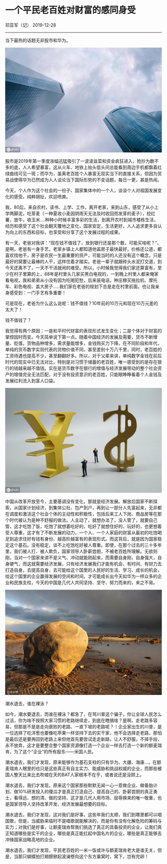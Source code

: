 # 一个平民老百姓对财富的感同身受

 邓亚军（记） 2019-12-28

------

当下最热的话题无非股市和华为。

![](pic/10-up.jpg)

股市是2019年第一季度涨幅迅猛吸引了一波波韭菜和资金疯狂进入，抢抄为数不多的底，人人希望暴富，这从火车、地铁上抬头低头间总能看到周边手机都飘着红绿曲线可见一斑；而华为，虽离老百姓个人暴富无现实当下的直接关系，但因为贸易战使得华为已然成为人人谈论当下国际形势的不变话题，每日一更，甚是热闹。

今天，个人作为这个社会的一份子、国家集体中的一个人，谈谈个人对祖国发展变化的感受，纯粹胡扯，欢迎喷粪。

我，80后，来自农村，读书、上学、工作，离开老家，来到山东，感受了从小上学两脚泥，吃芽麦（一种夏收小麦因阴雨天无法及时收回而发芽的麦子），挖红薯，放牛，收玉米....种种小时候丰富多彩的生活，到离开农村到城市楼栋生活，经历和感受了这个社会翻天覆地之变化，国家安定，生活更好，人人追求更多自认为向上的东西和目标，也享受和分享了这个发展过程的成果。

有一天，老爸对我讲：“现在钱不值钱了，放到银行还是那个数，可能买啥呢？“，是啊，老爸有一身手艺，老家乡镇上人都知道他盖房子最快最好，价格还公道，都喜欢找他干，房子是农民一生最重要的资产，可能当时的人还没有这个概念，只是最好的窝要让最棒的人干，这样住着才踏实。老爸一辈子就跟砖头水泥打交道，到今天还离不了，一天不干活就闲的难受。所以，小时候我觉得我们家还算富有，至少在村子里算的上，88年是村里头几家买黑白电视的，一到晚上村里人都来俺家看电视，我和弟弟从小没有因为吃喝犯愁，后来装电话，种庄稼买拖拉机、摩托车、彩色电视、盖大房子.....我们家在老爸的规划下总是走在村里前面。也让我亲身感受到：一门手艺有多重要！

可是现在，老爸为什么这么说呢：钱不值钱？10年前的10万元和现在10万元差的太大了！

钱不值钱了？

我觉得有两个原因：一是和平时代财富的表现形式发生变化；二是个体对于财富的掌控因时而变。今天简单说下第一点。随着中国经济的发展及需要，货币不断增量、贬值，货物品种增多，需求量能增多，金钱购买力下降，在不同阶段和年代，单纯的货币数字实则代表的货物价值不同，甚至差别十万八千里，同时，老百姓的工资待遇也提高不少，甚至翻翻好多。所以，对于父辈来讲，单纯数字金钱在前后时代的现实中已无法对比，特别是对习惯于储蓄的老百姓，唯一感受到的是存在银行的钱越来越不值钱。实在是货币数字在银行的增值与经济发展带动的整个社会资产的增值完全无法匹配，对于没有投资意识的老百姓，只能眼睁睁看着个人金钱及发展红利流入到富人口袋。

![](pic/10-money.jpg)

中国从改革开放至今，主要基调没有变化，那就是经济发展。解放后国家不断探索，从国家计划经济，到集体公社、包产到户，再到让一部分人先富起来，无非都在调度和激活这个社会个体的主动性和积极性，包括后来工人下岗、商品房等在那个时代被认为是种不舒服的做法。人主动了，就想办法了，没人管了，就要自己管，这才吃饱了饭，吃饱了就想着吃好的，吃好了就想住好的、玩好的，也更想着受人尊重，这才有了不断发展的动力，一个人、一个人家庭的财富从最初的吃饱喝足到追求住好有钱有身份、越高阶越富有的表现形式。而这背后，就是因为国家稳定这个基石。没有稳定，谈不上吃饱吃好被人尊重。即使，在那个过去的三十多年里，我们被人打、被人欺负，国家领导人卧薪尝胆，不被老百姓所理解。无欲则刚，当对一个国家来讲不是义气、冲动就能刚起来，而需要自身刚，自身强大，自身硬气，而这就需要经济发展，只有经济发展我们才能有机会、有时间、有财力去打造自身，去提高自身，去可能给这个国里的人民好的生活、学习、成长的机会，给这个国里的企业赢得发展的空间和时间，才可能成长出今天如华为一样众多的企业和民族支柱，今天的中国是几代人共同坚持、坚守、努力而来的，来之不易。

![](pic/10-rock.jpg)

潮水退去，谁在裸泳？

如今，潮水要退去，而谁在裸泳？都急了，在骂川普这个骗子，你让全球人民怎么过活，你为啥不按照大家习惯的老路继续走，到底在瞎搞啥？是啊，走老路多容易，但那是不是是走向衰败的老路、一直下坡的老路呢？！企业家出生的川普，是一位选择了吃洋葱也要像吃苹果一样坚持下去的实干家，他不会选择走老路，那怕是最后还是要再回到老路上来但他首先要尝试走走新路，让人不舒服，不择手段，永不放弃，这才是要整合整个国家资源像打造一个企业一样去打造一个新的额麦瑞肯，为了这个“企业”的所有股东——米国人民。

潮水退去，我们才发现，原来能够作为基石支柱的只有华为、大疆、海康...，在额麦瑞肯人眼里的也只是这些真正有自主实力、能威胁和挑战权威的企业，而那些被国人整天比来比去吹嘘在天的BAT人家根本不在乎，或者说还是没顾上。

潮水退去，我们才发现，原来这个国家那些默默无闻一心一意做企业、做备胎计划、做10%研发投入的傻瓜才是真正打造自己、提高自己的、卧薪尝胆的真正勇士，看得远、想的清、做的坚持，这才是几代人用市场、屈辱换来的唯一敬重，也是国家领导人坚持改革开发、经济发展最想要的目标。

潮水退去，我们才发现，这对我们是好事，这些年我们太顺，我们到哪里都可以唱国歌，但是，当威胁来临时不是唱歌就能解决的，而是你有没有化解危险的筹码与实力；对我们是好事，让额麦瑞肯帮我们挑选了真正的具备投资的企业，让我们真正知道哪些是实干的企业，哪些是真正能扛起中国名片的企业，哪些是真正能够去冲锋国家战略高地的企业。

潮水退去，我们才发现，平民老百姓的一米一饭或许与额麦瑞肯老大是谁无关，但是，当那只蝴蝶拍打翅膀掀起波澜卷向这个东方巢窝时，窝下，岂有完卵！

